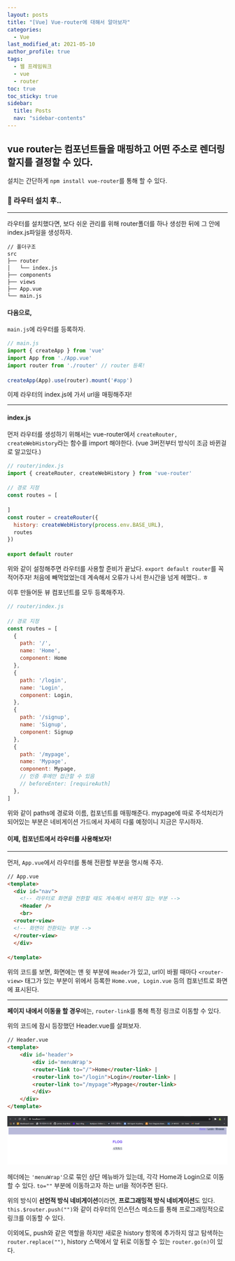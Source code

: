 ```yaml
---
layout: posts
title: "[Vue] Vue-router에 대해서 알아보자"
categories:
  - Vue
last_modified_at: 2021-05-10
author_profile: true
tags:
  - 웹 프레임워크
  - vue
  - router
toc: true
toc_sticky: true
sidebar:
  title: Posts
  nav: "sidebar-contents"
---
```


## vue router는 컴포넌트들을 매핑하고 어떤 주소로 렌더링 할지를 결정할 수 있다.

설치는 간단하게 ```npm install vue-router```를 통해 할 수 있다.


### 🐤 라우터 설치 후..

----

라우터를 설치했다면, 보다 쉬운 관리를 위해 router폴더를 하나 생성한 뒤에 그 안에 index.js파일을 생성하자. 

```
// 폴더구조
src
├── router
│   └── index.js 
├── components
├── views
├── App.vue
└── main.js
```

#### 다음으로,
```main.js```에 라우터를 등록하자. 

```javascript
// main.js
import { createApp } from 'vue'
import App from './App.vue'
import router from './router' // router 등록!

createApp(App).use(router).mount('#app')
```

이제 라우터의 index.js에 가서 url을 매핑해주자!

-----

#### index.js

먼저 라우터를 생성하기 위해서는 vue-router에서 ```createRouter, createWebHistory```라는 함수를 import 해야한다. (vue 3버전부터 방식이 조금 바뀐걸로 알고있다.) 

```javascript
// router/index.js
import { createRouter, createWebHistory } from 'vue-router'

// 경로 지정
const routes = [

]
const router = createRouter({
  history: createWebHistory(process.env.BASE_URL),
  routes
})

export default router
```
위와 같이 설정해주면 라우터를 사용할 준비가 끝났다. ```export default router```를 꼭 적어주자! 처음에 빼먹었었는데 계속해서 오류가 나서 한시간을 넘게 헤맸다.. ㅎ

이후 만들어둔 뷰 컴포넌트를 모두 등록해주자.

```javascript
// router/index.js

// 경로 지정
const routes = [
  {
    path: '/',
    name: 'Home',
    component: Home
  },
  {
    path: '/login',
    name: 'Login',
    component: Login,
  },
  {
    path: '/signup',
    name: 'Signup',
    component: Signup
  },
  {
    path: '/mypage',
    name: 'Mypage',
    component: Mypage,
    // 인증 후에만 접근할 수 있음
    // beforeEnter: [requireAuth]
  },
]
```

위와 같이 paths에 경로와 이름, 컴포넌트를 매핑해준다.
mypage에 따로 주석처리가 되어있는 부분은 네비게이션 가드에서 자세히 다룰 예정이니 지금은 무시하자. 

#### 이제, 컴포넌트에서 라우터를 사용해보자!

----

먼저, ```App.vue```에서 라우터를 통해 전환할 부분을 명시해 주자.

```HTML
// App.vue
<template>
  <div id="nav">
    <!-- 라우터로 화면을 전환할 때도 계속해서 바뀌지 않는 부분 -->
    <Header />
    <br>
  <router-view>
  <!-- 화면이 전환되는 부분 -->
  </router-view>
  </div>

</template>
```

위의 코드를 보면, 화면에는 맨 윗 부분에 ```Header```가 있고, url이 바뀔 때마다 ```<router-view>``` 태그가 있는 부분이 위에서 등록한 ```Home.vue, Login.vue``` 등의 컴포넌트로 화면에 표시된다.

----

**페이지 내에서 이동을 할 경우**에는, ```router-link```를 통해 특정 링크로 이동할 수 있다.

위의 코드에 잠시 등장했던 Header.vue를 살펴보자.
```HTML
// Header.vue
<template>
    <div id='header'> 
        <div id='menuWrap'>
        <router-link to="/">Home</router-link> |
        <router-link to="/login">Login</router-link> |
        <router-link to="/mypage">Mypage</router-link>
        </div>
    </div>
</template>
```

![Header](/assets/image/menuWrap.PNG)

헤더에는 ```'menuWrap'```으로 묶인 상단 메뉴바가 있는데, 각각 Home과 Login으로 이동할 수 있다. ```to=""``` 부분에 이동하고자 하는 url을 적어주면 된다.

위의 방식이 **선언적 방식 네비게이션**이라면, **프로그래밍적 방식 네비게이션**도 있다. ```this.$router.push("")```와 같이 라우터의 인스턴스 메소드를 통해 프로그래밍적으로 링크를 이동할 수 있다.

이외에도, push와 같은 역할을 하지만 새로운 history 항목에 추가하지 않고 탐색하는 ```router.replace("")```, history 스택에서 앞 뒤로 이동할 수 있는 ```router.go(n)```이 있다.